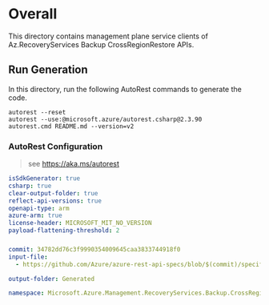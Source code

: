# Overall
This directory contains management plane service clients of Az.RecoveryServices Backup CrossRegionRestore APIs.

## Run Generation
In this directory, run the following AutoRest commands to generate the code.
```
autorest --reset
autorest --use:@microsoft.azure/autorest.csharp@2.3.90
autorest.cmd README.md --version=v2
```

### AutoRest Configuration
> see https://aka.ms/autorest
``` yaml
isSdkGenerator: true
csharp: true
clear-output-folder: true
reflect-api-versions: true
openapi-type: arm
azure-arm: true
license-header: MICROSOFT_MIT_NO_VERSION
payload-flattening-threshold: 2
```

###
``` yaml
commit: 34782dd76c3f9990354009645caa3833744918f0
input-file:
  - https://github.com/Azure/azure-rest-api-specs/blob/$(commit)/specification/recoveryservicesbackup/resource-manager/Microsoft.RecoveryServices/stable/2023-01-15/bms.json

output-folder: Generated

namespace: Microsoft.Azure.Management.RecoveryServices.Backup.CrossRegionRestore
```